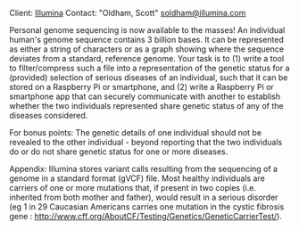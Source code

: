 Client: [Illumina](Illumina "wikilink") Contact: "Oldham, Scott"
<soldham@illumina.com>

Personal genome sequencing is now available to the masses! An individual
human's genome sequence contains 3 billion bases. It can be represented
as either a string of characters or as a graph showing where the
sequence deviates from a standard, reference genome. Your task is to (1)
write a tool to filter/compress such a file into a representation of the
genetic status for a (provided) selection of serious diseases of an
individual, such that it can be stored on a Raspberry Pi or smartphone,
and (2) write a Raspberry Pi or smartphone app that can securely
communicate with another to establish whether the two individuals
represented share genetic status of any of the diseases considered.

For bonus points: The genetic details of one individual should not be
revealed to the other individual - beyond reporting that the two
individuals do or do not share genetic status for one or more diseases.

Appendix: Illumina stores variant calls resulting from the sequencing of
a genome in a standard format (gVCF) file. Most healthy individuals are
carriers of one or more mutations that, if present in two copies (i.e.
inherited from both mother and father), would result in a serious
disorder (eg 1 in 29 Caucasian Americans carries one mutation in the
cystic fibrosis gene :
<http://www.cff.org/AboutCF/Testing/Genetics/GeneticCarrierTest/>).